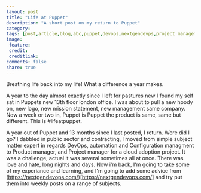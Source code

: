 ```yaml
---
layout: post
title: "Life at Puppet"
description: "A short post on my return to Puppet"
category:
tags: [post,article,blog,abc,puppet,devops,nextgendevps,project management,Product ownership]
image:
 feature:
 credit:
 creditlink:
comments: false
share: true
---
```

Breathing life back into my life! What a difference a year makes.

A year to the day almost exactly since I left for pastures new I found my self sat in Puppets new 13th floor london office. I was about to pull a new hoody on, new logo, new mission statement, new management same company. Now a week or two in, Puppet is Puppet the product is same, same but different. This is #lifeatpuppet.

A year out of Puppet and 13 months since I last posted, I return. Were did I go? I dabbled in public sector and contracting, I moved from simple subject matter expert in regards DevOps, automation and Configuration managment to Product manager, and Project manager for a cloud adoption project. It was a challenge, actual it was several sometimes all at once. There was love and hate, long nights and days. Now i'm back, I'm going to take some of my experiance and learning, and I'm going to add some advice from (https://nextgendevops.com/)[https://nextgendevops.com/] and try put them into weekly posts on a range of subjects.



[jekyll]:    http://jekyllrb.com
